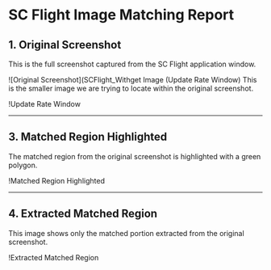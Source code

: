 
# SC Flight Image Matching Report

## 1. Original Screenshot
This is the full screenshot captured from the SC Flight application window.

![Original Screenshot](SCFlight_Withget Image (Update Rate Window)
This is the smaller image we are trying to locate within the original screenshot.

!Update Rate Window

---

## 3. Matched Region Highlighted
The matched region from the original screenshot is highlighted with a green polygon.

!Matched Region Highlighted

---

## 4. Extracted Matched Region
This image shows only the matched portion extracted from the original screenshot.

!Extracted Matched Region
